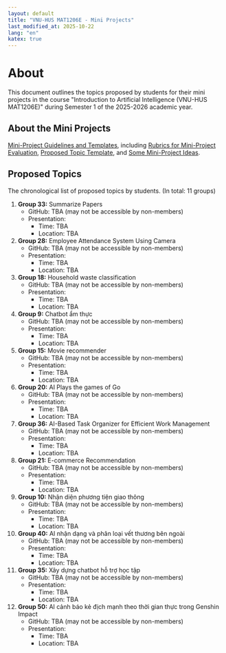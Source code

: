 ```yaml
---
layout: default
title: "VNU-HUS MAT1206E - Mini Projects"
last_modified_at: 2025-10-22
lang: "en"
katex: true
---
```


<div class="alert alert-info" markdown="1">

<h1>About</h1>
This document outlines the topics proposed by students for their mini projects in the course "Introduction to Artificial Intelligence (VNU-HUS MAT1206E)" during Semester 1 of the 2025-2026 academic year.

</div>

## About the Mini Projects

[Mini-Project Guidelines and Templates](https://github.com/hoanganhduc/VNU-HUS-IntroAI-MiniProject), including [Rubrics for Mini-Project Evaluation](https://github.com/hoanganhduc/VNU-HUS-IntroAI-MiniProject/blob/master/Rubrics.md), [Proposed Topic Template](https://github.com/hoanganhduc/VNU-HUS-IntroAI-MiniProject/blob/master/Proposed%20Topic%20Template.md), and [Some Mini-Project Ideas](https://github.com/hoanganhduc/VNU-HUS-IntroAI-MiniProject/blob/master/Mini-Project%20Ideas.md).

## Proposed Topics 

The chronological list of proposed topics by students. (In total: 11 groups)

1.  **Group 33:** Summarize Papers
    * GitHub: TBA (may not be accessible by non-members)
    * Presentation:
      * Time: TBA
      * Location: TBA
2.  **Group 28:** Employee Attendance System Using Camera
    * GitHub: TBA (may not be accessible by non-members)
    * Presentation:
      * Time: TBA
      * Location: TBA
3.  **Group 18:** Household waste classification
    * GitHub: TBA (may not be accessible by non-members)
    * Presentation:
      * Time: TBA
      * Location: TBA
4.  **Group 9:** Chatbot ẩm thực
    * GitHub: TBA (may not be accessible by non-members)
    * Presentation:
      * Time: TBA
      * Location: TBA
5.  **Group 15:** Movie recommender
    * GitHub: TBA (may not be accessible by non-members)
    * Presentation:
      * Time: TBA
      * Location: TBA
6.  **Group 20:** AI Plays the games of Go
    * GitHub: TBA (may not be accessible by non-members)
    * Presentation:
      * Time: TBA
      * Location: TBA
7.  **Group 36:** AI-Based Task Organizer for Efficient Work Management
    * GitHub: TBA (may not be accessible by non-members)
    * Presentation:
      * Time: TBA
      * Location: TBA
8.  **Group 21:** E-commerce Recommendation
    * GitHub: TBA (may not be accessible by non-members)
    * Presentation:
      * Time: TBA
      * Location: TBA
9.  **Group 10:** Nhận diện phương tiện giao thông
    * GitHub: TBA (may not be accessible by non-members)
    * Presentation:
      * Time: TBA
      * Location: TBA
10. **Group 40:** AI nhận dạng và phân loại vết thương bên ngoài
    * GitHub: TBA (may not be accessible by non-members)
    * Presentation:
      * Time: TBA
      * Location: TBA
11. **Group 35:** Xây dựng chatbot hỗ trợ học tập
    * GitHub: TBA (may not be accessible by non-members)
    * Presentation:
      * Time: TBA
      * Location: TBA
12. **Group 50:** AI cảnh báo kẻ địch mạnh theo thời gian thực trong Genshin Impact
    * GitHub: TBA (may not be accessible by non-members)
    * Presentation:
      * Time: TBA
      * Location: TBA
